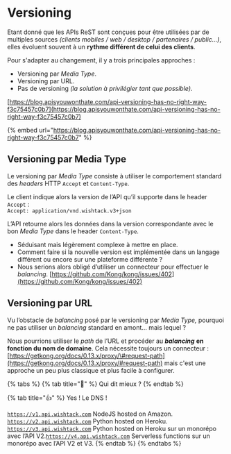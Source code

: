 # Versioning

Etant donné que les APIs ReST sont conçues pour être utilisées par de multiples sources _\(clients mobiles / web / desktop / partenaires / public…\)_, elles évoluent souvent à un **rythme différent de celui des clients**.

Pour s'adapter au changement, il y a trois principales approches :

* Versioning par _Media Type_.
* Versioning par URL.
* Pas de versioning _\(la solution à privilégier tant que possible\)_.

[https://blog.apisyouwonthate.com/api-versioning-has-no-right-way-f3c75457c0b7](https://blog.apisyouwonthate.com/api-versioning-has-no-right-way-f3c75457c0b7)

{% embed url="https://blog.apisyouwonthate.com/api-versioning-has-no-right-way-f3c75457c0b7" %}



## Versioning par Media Type

Le versioning par _Media Type_ consiste à utiliser le comportement standard des _headers_ HTTP `Accept` et `Content-Type`.

Le client indique alors la version de l’API qu’il supporte dans le header `Accept` :  
`Accept: application/vnd.wishtack.v3+json`

L’API retourne alors les données dans la version correspondante avec le bon _Media Type_ dans le header `Content-Type`.

* Séduisant mais légèrement complexe à mettre en place.
* Comment faire si la nouvelle version est implémentée dans un langage différent ou encore sur une plateforme différente ?
* Nous serions alors obligé d’utiliser un connecteur pour effectuer le _balancing_. [https://github.com/Kong/kong/issues/402](https://github.com/Kong/kong/issues/402)

## Versioning par URL

Vu l’obstacle de _balancing_ posé par le versioning par _Media Type,_ pourquoi ne pas utiliser un _balancing_ standard en amont… mais lequel ?

Nous pourrions utiliser le _path_ de l’URL et procéder au _**balancing**_ **en fonction du nom de domaine**. Cela nécessite toujours un connecteur : [https://getkong.org/docs/0.13.x/proxy/\#request-path](https://getkong.org/docs/0.13.x/proxy/#request-path) mais c'est une approche un peu plus classique et plus facile à configurer.

{% tabs %}
{% tab title="🧐" %}
Qui dit mieux ?
{% endtab %}

{% tab title="👍" %}
Yes ! Le DNS !  
  
[`https://v1.api.wishtack.com`](https://v1.api.wishtack.com/) NodeJS hosted on Amazon.  
[`https://v2.api.wishtack.com`](https://v2.api.wishtack.com/) Python hosted on Heroku.  
[`https://v3.api.wishtack.com`](https://v3.api.wishtack.com/) Python hosted on Heroku sur un monorépo avec l’API V2.[`https://v4.api.wishtack.com`](https://v3.api.wishtack.com/) Serverless functions sur un monorépo avec l’API V2 et V3.
{% endtab %}
{% endtabs %}

